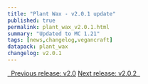 ```yaml
---
title: "Plant Wax - v2.0.1 update"
published: true
permalink: plant_wax_v2.0.1.html
summary: "Updated to MC 1.21"
tags: [news,changelog,vegancraft]
datapack: plant_wax
changelog: v2.0.1
---
```


<div class="btn-group">
    <a href="plant_wax_v2.0.html" role="button" class="btn btn-primary"><i class="fa fa-caret-left"></i>&nbsp; Previous release: v2.0</a>
    <a href="plant_wax_v2.0.2.html" role="button" class="btn btn-primary">Next release: v2.0.2 &nbsp;<i class="fa fa-caret-right"></i></a>
</div>